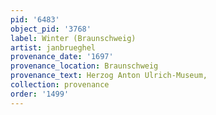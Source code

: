 ```yaml
---
pid: '6483'
object_pid: '3768'
label: Winter (Braunschweig)
artist: janbrueghel
provenance_date: '1697'
provenance_location: Braunschweig
provenance_text: Herzog Anton Ulrich-Museum,
collection: provenance
order: '1499'
---
```

